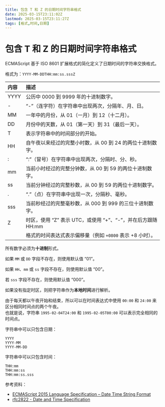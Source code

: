 ```yaml
---
title: 包含 T 和 Z 的日期时间字符串格式
date: 2025-03-15T23:11:02Z
lastmod: 2025-03-15T23:11:27Z
tags: [格式,时间,日期]
---
```


# 包含 T 和 Z 的日期时间字符串格式

ECMAScript 基于 ISO 8601 扩展格式的简化定义了日期时间的字符串交换格式。

格式为：`YYYY-MM-DDTHH:mm:ss.sssZ`​

|内容|描述|
| :-----| :-------------------------------------------------------------------|
|YYYY|公历中 0000 到 9999 年的十进制数字。|
|-|“-”（连字符）在字符串中出现两次，分隔年、月、日。|
|MM|一年中的月份，从 01（一月）到 12（十二月）。|
|DD|月份中的天数，从 01（第一天）到 31（最后一天）。|
|T|表示字符串中的时间部分的开始。|
|HH|自午夜以来经过的完整小时数，从 00 到 24 的两位十进制数字。|
|:|“:”（冒号）在字符串中出现两次，分隔时、分、秒。|
|mm|当前小时经过的完整分钟数，从 00 到 59 的两位十进制数字。|
|ss|当前分钟经过的完整秒数，从 00 到 59 的两位十进制数字。|
|.|“.”（点）在字符串中出现一次，分隔秒、毫秒。|
|sss|当前秒经过的完整毫秒数，从 000 到 999 的三位十进制数字。|
|Z|时区，使用 “Z” 表示 UTC，或使用 “+”、“-”，并在后方跟随 HH:mm|
||格式的时间表达式表示偏移量（例如 `+0800` 表示 +8 小时）。|

所有数字必须为**十进制**形式。

如果 `MM` 或 `DD` 字段不存在，则使用默认值 “01”。

如果 `HH`、`mm` 或 `ss` 字段不存在，则使用默认值 “00”。

若 `sss` 字段不存在，则使用默认值 “000”。

如果没有指定时区，则把字符串作为**本地时间**进行解析。

由于每天都以午夜开始和结束，所以可以在时间表达式中使用 `00:00` 和 `24:00` 来区分相同时间点的两个午夜。  
也就是说，字符串 `1995-02-04T24:00` 和 `1995-02-05T00:00` 可以表示完全相同的时间点。

字符串中可以只包含日期：

```
YYYY
YYYY-MM
YYYY-MM-DD
```

字符串中可以只包含时间：

```
THH:mm
THH:mm:ss
THH:mm:ss.sss
```

参考资料：

- [ECMAScript 2015 Language Specification – Date Time String Format](https://262.ecma-international.org/6.0/#sec-date-time-string-format)
- [rfc2822 - Date and Time Specification](https://datatracker.ietf.org/doc/html/rfc2822#section-3.3)

‍
